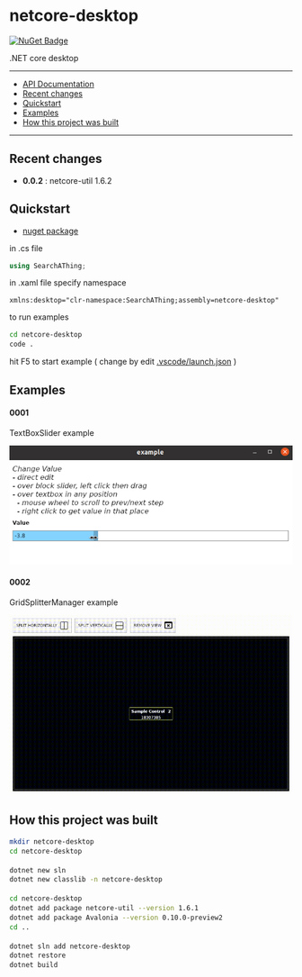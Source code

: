 # netcore-desktop

[![NuGet Badge](https://buildstats.info/nuget/netcore-desktop)](https://www.nuget.org/packages/netcore-desktop/)

.NET core desktop

<hr/>

- [API Documentation](https://devel0.github.io/netcore-desktop/api/SearchAThing.html)
- [Recent changes](#recent-changes)
- [Quickstart](#quickstart)
- [Examples](#examples)
- [How this project was built](#how-this-project-was-built)

<hr/>

## Recent changes

- **0.0.2** : netcore-util 1.6.2

## Quickstart

- [nuget package](https://www.nuget.org/packages/netcore-desktop/)

in .cs file

```csharp
using SearchAThing;
```

in .xaml file specify namespace

```
xmlns:desktop="clr-namespace:SearchAThing;assembly=netcore-desktop"
```

to run examples

```sh
cd netcore-desktop
code .
```

hit F5 to start example ( change by edit [.vscode/launch.json](.vscode/launch.json) )

## Examples

#### 0001

TextBoxSlider example

![](data/img/example-0001.png)

#### 0002

GridSplitterManager example

![](data/img/example-0002.gif)

## How this project was built

```sh
mkdir netcore-desktop
cd netcore-desktop

dotnet new sln
dotnet new classlib -n netcore-desktop

cd netcore-desktop
dotnet add package netcore-util --version 1.6.1
dotnet add package Avalonia --version 0.10.0-preview2
cd ..

dotnet sln add netcore-desktop
dotnet restore
dotnet build
```

